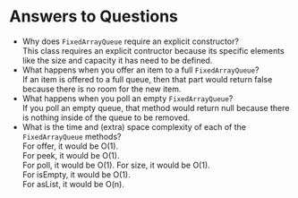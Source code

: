# Answers to Questions
- Why does `FixedArrayQueue` require an explicit constructor?  
This class requires an explicit contructor because its specific elements like the size and 
capacity it has need to be defined.
- What happens when you offer an item to a full `FixedArrayQueue`?  
If an item is offered to a full queue, then that part would return false because there
is no room for the new item. 
- What happens when you poll an empty `FixedArrayQueue`?  
If you poll an empty queue, that method would return null because there is nothing inside
of the queue to be removed.
- What is the time and (extra) space complexity of each of the `FixedArrayQueue` methods?  
For offer, it would be O(1).   
For peek, it would be O(1).  
For poll, it would be O(1).
For size, it would be O(1).  
For isEmpty, it would be O(1).  
For asList, it would be O(n).